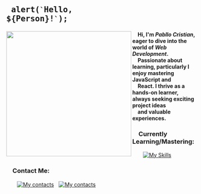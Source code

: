 ## <pre> alert(`` ` ``Hello, ${Person}!`` ` ``); </pre>
<img src="https://user-images.githubusercontent.com/74038190/212750996-938b257b-266c-45a7-9af7-655341c0f58b.gif" align="left" width="330px"> &emsp;<b>Hi, I'm _Pabllo Cristian_, eager to dive into the world of _Web Development_.<br />&emsp;Passionate about learning, particularly I enjoy mastering JavaScript and<br />&emsp;React. I thrive as a hands-on learner, always seeking exciting project ideas<br />&emsp;and valuable experiences.</b>

### &emsp;Currently Learning/Mastering:
&emsp;&emsp;[![My Skills](https://skillicons.dev/icons?i=js,html,css,react,tailwind,vscode)](https://skillicons.dev)

### &emsp;Contact Me:
&emsp;&emsp;[![My contacts](https://skillicons.dev/icons?i=linkedin)](https://www.linkedin.com/in/pabllo-cristian-f-a926062b3)ﾠ[![My contacts](https://skillicons.dev/icons?i=gmail)](mailto:pabllo.dev@gmail.com)
 
